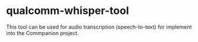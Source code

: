 # qualcomm-whisper-tool
This tool can be used for audio transcription (speech-to-text) for implement into the Commpanion project.
